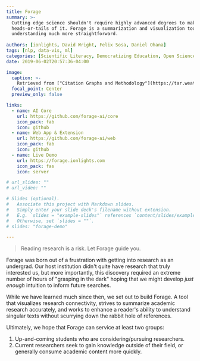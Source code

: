 ```yaml
---
title: Forage
summary: >-
  Cutting edge science shouldn't require highly advanced degrees to make 
  heads-or-tails of it. Forage is a summarization and visualization tool to make
  understanding much more straightforward.
   
authors: [ionlights, David Wright, Felix Sosa, Daniel Ohana]
tags: [nlp, data-vis, ml]
categories: [Scientific Literacy, Democratizing Education, Open Science]
date: 2019-06-02T20:57:36-04:00

image:
  caption: >-
    Retrieved from ["Citation Graphs and Methodology"](https://tar.weatherson.org/2017/05/04/citation-graphs-and-methodology/)
  focal_point: Center
  preview_only: false

links:
  - name: AI Core
    url: https://github.com/forage-ai/core
    icon_pack: fab
    icon: github
  - name: Web App & Extension
    url: https://github.com/forage-ai/web
    icon_pack: fab
    icon: github
  - name: Live Demo
    url: https://forage.ionlights.com
    icon_pack: fas
    icon: server 

# url_slides: ""
# url_video: ""

# Slides (optional).
#   Associate this project with Markdown slides.
#   Simply enter your slide deck's filename without extension.
#   E.g. `slides = "example-slides"` references `content/slides/example-slides.md`.
#   Otherwise, set `slides = ""`.
# slides: "forage-demo"

---
```


> Reading research is a risk. Let Forage guide you.

Forage was born out of a frustration with getting into research as an undergrad.
Our host institution didn't quite have research that truly interested us, but
more importantly, this discovery required an extreme number of hours of 
"grasping in the dark" hoping that we might develop _just enough_ intuition to
inform future searches.

While we have learned much since then, we set out to build Forage. A tool that
visualizes research connectivity, strives to summarize academic research
accurately, and works to enhance a reader's ability to understand singular
texts without scurrying down the rabbit hole of references. 

Ultimately, we hope that Forage can service at least two groups:
1. Up-and-coming students who are considering/pursuing researchers.
1. Current researchers seek to gain knowledge outside of their field, or
   generally consume academic content more quickly.
